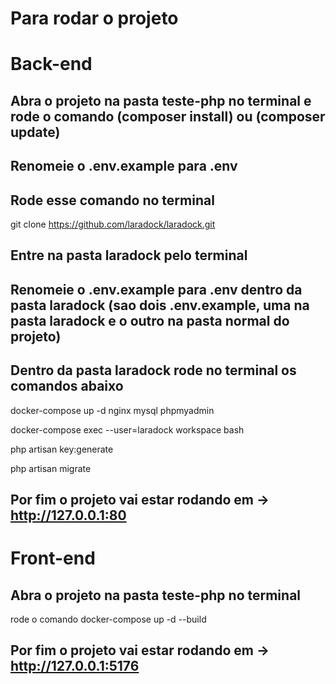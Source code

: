 # Para rodar o projeto

# Back-end

## Abra o projeto na pasta teste-php no terminal e rode o comando (composer install) ou (composer update)

## Renomeie o .env.example para .env

## Rode esse comando no terminal

git clone https://github.com/laradock/laradock.git

## Entre na pasta laradock pelo terminal

## Renomeie o .env.example para .env dentro da pasta laradock (sao dois .env.example, uma na pasta laradock e o outro na pasta normal do projeto)

## Dentro da pasta laradock rode no terminal os comandos abaixo

docker-compose up -d nginx mysql phpmyadmin

docker-compose exec --user=laradock workspace bash

php artisan key:generate

php artisan migrate

## Por fim o projeto vai estar rodando em -> http://127.0.0.1:80 

# Front-end

## Abra o projeto na pasta teste-php no terminal

rode o comando docker-compose up -d --build

## Por fim o projeto vai estar rodando em -> http://127.0.0.1:5176
